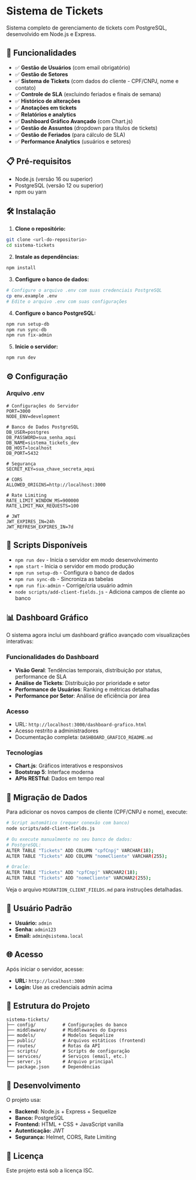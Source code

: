 # Sistema de Tickets

Sistema completo de gerenciamento de tickets com PostgreSQL, desenvolvido em Node.js e Express.

## 🚀 Funcionalidades

- ✅ **Gestão de Usuários** (com email obrigatório)
- ✅ **Gestão de Setores** 
- ✅ **Sistema de Tickets** (com dados do cliente - CPF/CNPJ, nome e contato)
- ✅ **Controle de SLA** (excluindo feriados e finais de semana)
- ✅ **Histórico de alterações**
- ✅ **Anotações em tickets**
- ✅ **Relatórios e analytics**
- ✅ **Dashboard Gráfico Avançado** (com Chart.js)
- ✅ **Gestão de Assuntos** (dropdown para títulos de tickets)
- ✅ **Gestão de Feriados** (para cálculo de SLA)
- ✅ **Performance Analytics** (usuários e setores)

## 📋 Pré-requisitos

- Node.js (versão 16 ou superior)
- PostgreSQL (versão 12 ou superior)
- npm ou yarn

## 🛠️ Instalação

1. **Clone o repositório:**
```bash
git clone <url-do-repositorio>
cd sistema-tickets
```

2. **Instale as dependências:**
```bash
npm install
```

3. **Configure o banco de dados:**
```bash
# Configure o arquivo .env com suas credenciais PostgreSQL
cp env.example .env
# Edite o arquivo .env com suas configurações
```

4. **Configure o banco PostgreSQL:**
```bash
npm run setup-db
npm run sync-db
npm run fix-admin
```

5. **Inicie o servidor:**
```bash
npm run dev
```

## ⚙️ Configuração

### Arquivo .env
```env
# Configurações do Servidor
PORT=3000
NODE_ENV=development

# Banco de Dados PostgreSQL
DB_USER=postgres
DB_PASSWORD=sua_senha_aqui
DB_NAME=sistema_tickets_dev
DB_HOST=localhost
DB_PORT=5432

# Segurança
SECRET_KEY=sua_chave_secreta_aqui

# CORS
ALLOWED_ORIGINS=http://localhost:3000

# Rate Limiting
RATE_LIMIT_WINDOW_MS=900000
RATE_LIMIT_MAX_REQUESTS=100

# JWT
JWT_EXPIRES_IN=24h
JWT_REFRESH_EXPIRES_IN=7d
```

## 🎯 Scripts Disponíveis

- `npm run dev` - Inicia o servidor em modo desenvolvimento
- `npm start` - Inicia o servidor em modo produção
- `npm run setup-db` - Configura o banco de dados
- `npm run sync-db` - Sincroniza as tabelas
- `npm run fix-admin` - Corrige/cria usuário admin
- `node scripts/add-client-fields.js` - Adiciona campos de cliente ao banco

## 📊 Dashboard Gráfico

O sistema agora inclui um dashboard gráfico avançado com visualizações interativas:

### **Funcionalidades do Dashboard**
- **Visão Geral**: Tendências temporais, distribuição por status, performance de SLA
- **Análise de Tickets**: Distribuição por prioridade e setor
- **Performance de Usuários**: Ranking e métricas detalhadas
- **Performance por Setor**: Análise de eficiência por área

### **Acesso**
- URL: `http://localhost:3000/dashboard-grafico.html`
- Acesso restrito a administradores
- Documentação completa: `DASHBOARD_GRAFICO_README.md`

### **Tecnologias**
- **Chart.js**: Gráficos interativos e responsivos
- **Bootstrap 5**: Interface moderna
- **APIs RESTful**: Dados em tempo real

## 🔄 Migração de Dados

Para adicionar os novos campos de cliente (CPF/CNPJ e nome), execute:

```bash
# Script automático (requer conexão com banco)
node scripts/add-client-fields.js

# Ou execute manualmente no seu banco de dados:
# PostgreSQL:
ALTER TABLE "Tickets" ADD COLUMN "cpfCnpj" VARCHAR(18);
ALTER TABLE "Tickets" ADD COLUMN "nomeCliente" VARCHAR(255);

# Oracle:
ALTER TABLE "Tickets" ADD "cpfCnpj" VARCHAR2(18);
ALTER TABLE "Tickets" ADD "nomeCliente" VARCHAR2(255);
```

Veja o arquivo `MIGRATION_CLIENT_FIELDS.md` para instruções detalhadas.

## 👤 Usuário Padrão

- **Usuário:** `admin`
- **Senha:** `admin123`
- **Email:** `admin@sistema.local`

## 🌐 Acesso

Após iniciar o servidor, acesse:
- **URL:** `http://localhost:3000`
- **Login:** Use as credenciais admin acima

## 📁 Estrutura do Projeto

```
sistema-tickets/
├── config/          # Configurações do banco
├── middleware/      # Middlewares do Express
├── models/          # Modelos Sequelize
├── public/          # Arquivos estáticos (frontend)
├── routes/          # Rotas da API
├── scripts/         # Scripts de configuração
├── services/        # Serviços (email, etc.)
├── server.js        # Arquivo principal
└── package.json     # Dependências
```

## 🔧 Desenvolvimento

O projeto usa:
- **Backend:** Node.js + Express + Sequelize
- **Banco:** PostgreSQL
- **Frontend:** HTML + CSS + JavaScript vanilla
- **Autenticação:** JWT
- **Segurança:** Helmet, CORS, Rate Limiting

## 📝 Licença

Este projeto está sob a licença ISC.

